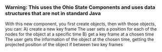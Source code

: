 ### Warning: This uses the Ohio State Components and uses data structures that are not in standard Java ###

With this new component, you first create objects, then with those objects, you can:
A) create a new key frame
   The user sets a position for each of the nodes for the object at a specific time
B) get a key frame at a chosen time
   The user gets the information of the object at the chosen time, getting the projected
   position of the object if between two key frames
